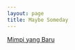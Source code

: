 ```yaml
---
layout: page
title: Maybe Someday
---
```


<div class="htl">
  <a href="/mimpiyangbaru-maybesomeday">
Mimpi yang Baru
  </a>
</div>
